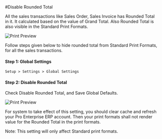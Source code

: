 <!-- add-breadcrumbs -->
#Disable Rounded Total

All the sales transactions like Sales Order, Sales Invoice has Rounded Total in it. It calculated based on the value of Grand Total. Also Rounded Total is also visible in the Standard Print Formats. 

<img alt="Print Preview" class="screenshot" src="/docs/assets/img/articles/hide-rounded-total-1.png">

Follow steps given below to hide rounded total from Standard Print Formats, for all the sales transactions.

#### Step 1: Global Settings

`Setup > Settings > Global Settings`

#### Step 2: Disable Rounded Total

Check Disable Rounded Total, and Save Global Defaults.

<img alt="Print Preview" class="screenshot" src="/docs/assets/img/articles/hide-rounded-total-2.png">

For system to take effect of this setting, you should clear cache and refresh your Pro Enterprise ERP account. Then your print formats shall not render value for the Rounded Total in the print formats.
   
<div class=well>Note: This setting will only affect Standard print formats.</div>

<!-- markdown -->